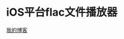 iOS平台flac文件播放器
==========

[我的博客](http://www.v2fs.com/ios%E5%B9%B3%E5%8F%B0flac%E6%92%AD%E6%94%BE%E5%BA%93%E7%9A%84%E7%A7%BB%E6%A4%8D/)
